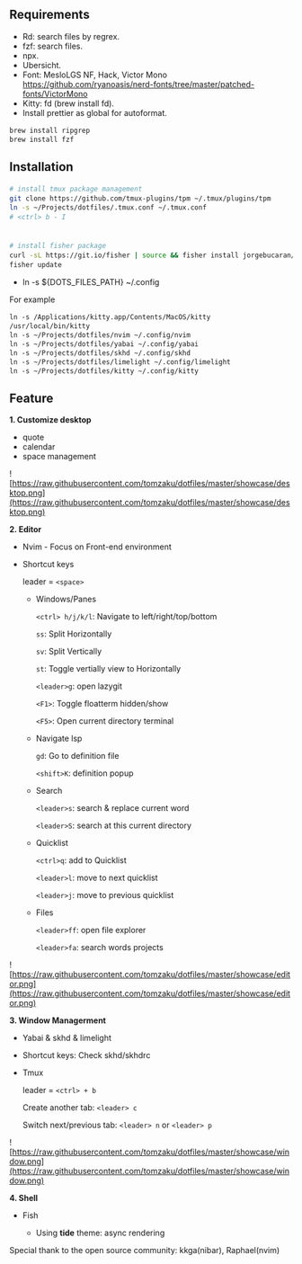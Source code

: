 ## Requirements

- Rd: search files by regrex.
- fzf: search files.
- npx.
- Ubersicht.
- Font: MesloLGS NF, Hack, Victor Mono
https://github.com/ryanoasis/nerd-fonts/tree/master/patched-fonts/VictorMono
- Kitty: fd (brew install fd).
- Install prettier as global for autoformat.

```
brew install ripgrep
brew install fzf
```

## Installation


```bash
# install tmux package management
git clone https://github.com/tmux-plugins/tpm ~/.tmux/plugins/tpm
ln -s ~/Projects/dotfiles/.tmux.conf ~/.tmux.conf
# <ctrl> b - I


# install fisher package
curl -sL https://git.io/fisher | source && fisher install jorgebucaran/fisher
fisher update
```

- ln -s ${DOTS_FILES_PATH} ~/.config

For example

```
ln -s /Applications/kitty.app/Contents/MacOS/kitty /usr/local/bin/kitty
ln -s ~/Projects/dotfiles/nvim ~/.config/nvim
ln -s ~/Projects/dotfiles/yabai ~/.config/yabai
ln -s ~/Projects/dotfiles/skhd ~/.config/skhd
ln -s ~/Projects/dotfiles/limelight ~/.config/limelight
ln -s ~/Projects/dotfiles/kitty ~/.config/kitty
```

## Feature

**1. Customize desktop**

- quote
- calendar
- space management

![https://raw.githubusercontent.com/tomzaku/dotfiles/master/showcase/desktop.png](https://raw.githubusercontent.com/tomzaku/dotfiles/master/showcase/desktop.png)

**2. Editor**

- Nvim - Focus on Front-end environment
- Shortcut keys

  leader = `<space>`

  - Windows/Panes

    `<ctrl> h/j/k/l`: Navigate to left/right/top/bottom

    `ss`: Split Horizontally

    `sv`: Split Vertically

    `st`: Toggle vertially view to Horizontally

    `<leader>g`: open lazygit

    `<F1>`: Toggle floatterm hidden/show

    `<F5>`: Open current directory terminal

  - Navigate lsp

    `gd`: Go to definition file

    `<shift>K`: definition popup

  - Search

    `<leader>s`: search & replace current word

    `<leader>S`: search at this current directory

  - Quicklist

    `<ctrl>q`: add to Quicklist

    `<leader>l`: move to next quicklist

    `<leader>j`: move to previous quicklist

  - Files

    `<leader>ff`: open file explorer

    `<leader>fa`: search words projects

![https://raw.githubusercontent.com/tomzaku/dotfiles/master/showcase/editor.png](https://raw.githubusercontent.com/tomzaku/dotfiles/master/showcase/editor.png)

**3. Window Managerment**

- Yabai & skhd & limelight

- Shortcut keys: Check skhd/skhdrc

- Tmux

  leader = `<ctrl> + b`

  Create another tab: `<leader> c`

  Switch next/previous tab: `<leader> n` or `<leader> p`

![https://raw.githubusercontent.com/tomzaku/dotfiles/master/showcase/window.png](https://raw.githubusercontent.com/tomzaku/dotfiles/master/showcase/window.png)

**4. Shell**

- Fish

  - Using **tide** theme: async rendering

Special thank to the open source community: kkga(nibar), Raphael(nvim)
